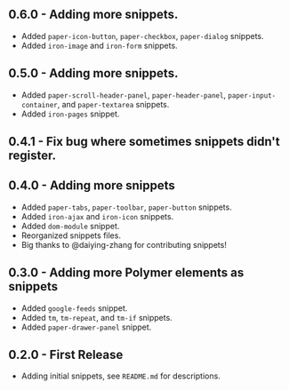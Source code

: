 ## 0.6.0 - Adding more snippets.
* Added `paper-icon-button`, `paper-checkbox`, `paper-dialog` snippets.
* Added `iron-image` and `iron-form` snippets.

## 0.5.0 - Adding more snippets.
* Added `paper-scroll-header-panel`, `paper-header-panel`, `paper-input-container`, and `paper-textarea` snippets.
* Added `iron-pages` snippet.

## 0.4.1 - Fix bug where sometimes snippets didn't register.

## 0.4.0 - Adding more snippets
* Added `paper-tabs`, `paper-toolbar`, `paper-button` snippets.
* Added `iron-ajax` and `iron-icon` snippets.
* Added `dom-module` snippet.
* Reorganized snippets files.
* Big thanks to @daiying-zhang for contributing snippets!

## 0.3.0 - Adding more Polymer elements as snippets
* Added `google-feeds` snippet.
* Added `tm`, `tm-repeat`, and `tm-if` snippets.
* Added `paper-drawer-panel` snippet.

## 0.2.0 - First Release
* Adding initial snippets, see `README.md` for descriptions.

